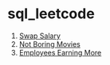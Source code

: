 # sql_leetcode
1. [Swap Salary](https://github.com/marszos/sql_leetcode/blob/08e8ac4a1985bd3818342a191a7950c23ac35c02/Swap_Salary.sql)
2. [Not Boring Movies](https://github.com/marszos/sql_leetcode/blob/41928871f9cb876b0a40c0be5fe4fc11b2bb715c/Not_Boring_Movies.sql)
3. [Employees Earning More](https://github.com/marszos/sql_leetcode/blob/083ea22b546f944fa1256b17b4c9e43626a8d5a6/Employees_Managers.sql)
